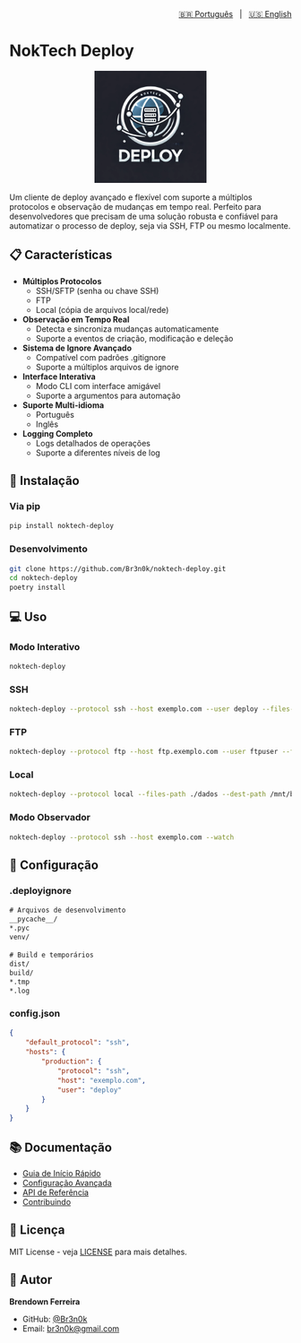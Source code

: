 <div align="right">
    <a href="README.md">🇧🇷 Português</a> &nbsp;&nbsp;|&nbsp;&nbsp;
    <a href="README_en.md">🇺🇸 English</a>
</div>

# NokTech Deploy

<p align="center">
  <img src="src/assets/logo.webp" alt="NokTech Deploy Logo" width="200"/>
</p>

Um cliente de deploy avançado e flexível com suporte a múltiplos protocolos e observação de mudanças em tempo real.
Perfeito para desenvolvedores que precisam de uma solução robusta e confiável para automatizar o processo de deploy,
seja via SSH, FTP ou mesmo localmente.

## 📋 Características

- **Múltiplos Protocolos**
  - SSH/SFTP (senha ou chave SSH)
  - FTP
  - Local (cópia de arquivos local/rede)
- **Observação em Tempo Real**
  - Detecta e sincroniza mudanças automaticamente
  - Suporte a eventos de criação, modificação e deleção
- **Sistema de Ignore Avançado**
  - Compatível com padrões .gitignore
  - Suporte a múltiplos arquivos de ignore
- **Interface Interativa**
  - Modo CLI com interface amigável
  - Suporte a argumentos para automação
- **Suporte Multi-idioma**
  - Português
  - Inglês
- **Logging Completo**
  - Logs detalhados de operações
  - Suporte a diferentes níveis de log

## 🚀 Instalação

### Via pip
```bash
pip install noktech-deploy
```

### Desenvolvimento
```bash
git clone https://github.com/Br3n0k/noktech-deploy.git
cd noktech-deploy
poetry install
```

## 💻 Uso

### Modo Interativo
```bash
noktech-deploy
```

### SSH
```bash
noktech-deploy --protocol ssh --host exemplo.com --user deploy --files-path ./dist --dest-path /var/www/app
```

### FTP
```bash
noktech-deploy --protocol ftp --host ftp.exemplo.com --user ftpuser --files-path ./site --dest-path /public_html
```

### Local
```bash
noktech-deploy --protocol local --files-path ./dados --dest-path /mnt/backup
```

### Modo Observador
```bash
noktech-deploy --protocol ssh --host exemplo.com --watch
```

## 📝 Configuração

### .deployignore
```plaintext
# Arquivos de desenvolvimento
__pycache__/
*.pyc
venv/

# Build e temporários
dist/
build/
*.tmp
*.log
```

### config.json
```json
{
    "default_protocol": "ssh",
    "hosts": {
        "production": {
            "protocol": "ssh",
            "host": "exemplo.com",
            "user": "deploy"
        }
    }
}
```

## 📚 Documentação

- [Guia de Início Rápido](docs/quickstart.md)
- [Configuração Avançada](docs/configuration.md)
- [API de Referência](docs/api.md)
- [Contribuindo](docs/contributing.md)

## 📄 Licença

MIT License - veja [LICENSE](LICENSE) para mais detalhes.

## 👤 Autor

**Brendown Ferreira**
- GitHub: [@Br3n0k](https://github.com/Br3n0k)
- Email: br3n0k@gmail.com 